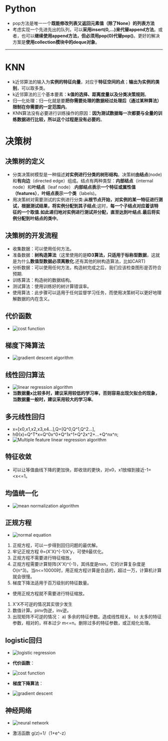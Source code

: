 # **Python**
- pop方法是唯一一个**既能修改列表又返回元素值（除了None）的列表方法**
- 考虑实现一个先进先出的队列，可以**采用insert(0,...)来代替append方法**。或者，也可以**继续使用append方法，但必须用pop(0)代替pop()**。更好的解决方案是**使用collection模块中的deque对象**。

---

# **KNN**
- k近邻算法的输入为**实例的特征向量**，对应于**特征空间的点**；**输出为实例的类别**，可以取多类。
- k近邻算法的三个基本要素：**k值的选择、距离度量以及分类决策规则**。
- 归一化处理：归一化就是要**把你需要处理的数据经过处理后（通过某种算法）限制在你需要的一定范围内**。
- KNN算法没有必要进行训练操作的原因：**因为测试数据每一次都要与全量的训练数据进行比较，所以这个过程是没有必要的**。

# **决策树**
## **决策树的定义**
- 分类决策树模型是一种描述**对实例进行分类的树形结构**。决策树**由结点**(node)和**有向边**（directed edge）组成。结点有两种类型：**内部结点**（internal node）和**叶结点**（leaf node）.**内部结点表示一个特征或属性值（features）**，**叶结点表示一个类**（labels)。
- 用决策树对需要测试的实例进行分类:**从根节点开始，对实例的某一特征进行测试，根据测试结果，将实例分配到其子结点**;这时，**每一个子结点对应着该特征的一个取值.如此递归地对实例进行测试并分配，直至达到叶结点.最后将实例分配到叶结点的类中**。

## **决策树的开发流程**
- 收集数据：可以使用任何方法。
- 准备数据：**树构造算法**（这里使用的是**ID3算法，只适用于标称型数据**，这就是为什么**数值型数据必须离散化**.还有其他的树构造算法，比如CART)
- 分析数据：可以使用任何方法，构造树完成之后，我们应该检查图形是否符合预期.
- 训练算法：构造树的数据结构。
- 测试算法：使用训练好的树计算错误率。
- 使用算法：此步骤可以适用于任何监督学习任务，而使用决策树可以更好地理解数据的内在含义。

## 代价函数
- ![cost function](1.jpg)

## 梯度下降算法
- ![gradient descent algorithm](2.jpg)

## 线性回归算法
- ![linear regression algorithm](3.jpg)
- **当数据量x比较多时，建议采用较低的学习率，否则容易出现欠拟合的现象，当数据量一般时，建议采用较大的学习率**。

## 多元线性回归
- x=[x0,x1,x2,x3,x4...],Q=[Q^0,Q^1,Q^2...],
- hΘ(x)=Q^T*x=Q^0x^0+Q^1x^1+Q^2x^2+...+Q^nx^n;
- ![Multiple feature linear regression algorithm](4.jpg)
## 特征收敛
- 可以让等值曲线下降的更加快，即收敛的更快，对x0，x1放缩到接近-1=<x<=1。

## 均值统一化
- ![mean normalization algorithm](5.jpg)

## 正规方程
- ![normal equation](6.jpg)
1. 正规方程，可以一步得到回归问题的最优解。
1. 牢记正规方程 θ=(X'X)^{-1}X'y，可使θ最优化。
2. 正规方程不需要进行特征缩放。
3. 正规方程需要计算矩阵(X'X)^{-1}，其纬度是nxn，它的计算复杂度是O(n^3)。当n<=10000时，用正规方程计算是合适的，超过一万，计算机计算就会很慢。
4. 梯度下降法适用于百万级别的特征数量。

- 使用正规方程就不需要进行特征缩放。
1. X'X不可逆的情况其实很少发生
2. 数值计算。pinv伪逆，inv逆。
3. 出现矩阵不可逆的情况：
    a) 多余的特征参数。造成线性相关。
    b) 太多的特征参数，相对的，样本过少 m<=n。删除过多的特征参数，或正规化处理。
## logistic回归
- ![logistic regression](7.jpg)

- **代价函数**：
- ![cost function](8.jpg)

- **梯度下降算法**：
- ![gradient descent](9.jpg)

## **神经网络**
- ![neural network](10.jpg)

- 激活函数 g(z)=1/（1+e^-z）